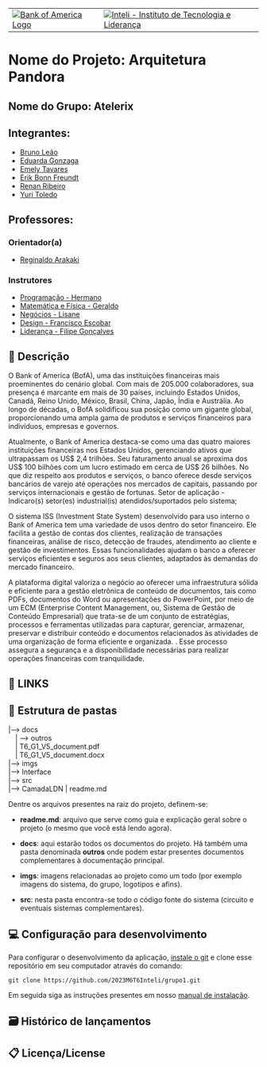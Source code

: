 <table>
  <tr>
    <td>
      <a href="https://www.bankofamerica.com/">
        <img src="https://www2.bac-assets.com/homepage/spa-assets/images/assets-images-global-logos-bac-logo-v2-CSX3648cbbb.svg" alt="Bank of America Logo" border="0">
      </a>
    </td>
    <td>
      <a href="https://www.inteli.edu.br/">
        <img src="./imagens/inteli-logo.png" alt="Inteli - Instituto de Tecnologia e Liderança" border="0">
      </a>
    </td>
  </tr>
</table>





# Nome do Projeto: Arquitetura Pandora

## Nome do Grupo: Atelerix

## Integrantes:

- <a href="https://www.linkedin.com/in/brunomleao/">Bruno Leão</a>
- <a href="https://www.linkedin.com/in/eduarda-gonzaga-009794219/">Eduarda Gonzaga</a>
- <a href="https://www.linkedin.com/in/emely-tavares-3575ba24a/">Emely Tavares</a>
- <a href="https://www.linkedin.com/in/erikfreundt/">Erik Bonn Freundt </a>
- <a href="https://www.linkedin.com/in/renan-ribeiro-31a205247/">Renan Ribeiro</a>
- <a href="https://www.linkedin.com/in/yuri-toledo-964123230/">Yuri Toledo</a>


## Professores:
### Orientador(a) 
- <a href="https://www.linkedin.com/in/reginaldo-arakaki-9574222b/">Reginaldo Arakaki</a>
### Instrutores
- <a href="https://www.linkedin.com/in/victorbarq/">Programação - Hermano</a>
- <a href="https://www.linkedin.com/in/victorbarq/">Matemática e Física - Geraldo</a>
- <a href="https://www.linkedin.com/in/victorbarq/">Negócios - Lisane</a>
- <a href="https://www.linkedin.com/in/francisco-escobar/">Design - Francisco Escobar</a> 
- <a href="https://www.linkedin.com/in/victorbarq/">Liderança - Filipe Gonçalves</a>

## 📝 Descrição

O Bank of America (BofA), uma das instituições financeiras
mais proeminentes do cenário global. Com mais de
205.000 colaboradores, sua presença é marcante em mais de 30 países, incluindo Estados Unidos,
Canadá, Reino Unido, México, Brasil, China, Japão, Índia e Austrália. Ao longo de décadas, o BofA
solidificou sua posição como um gigante global, proporcionando uma ampla gama de produtos e serviços
financeiros para indivíduos, empresas e governos.

Atualmente, o Bank of America destaca-se como uma das quatro maiores instituições financeiras nos
Estados Unidos, gerenciando ativos que ultrapassam os US$ 2,4 trilhões. Seu faturamento anual se
aproxima dos US$ 100 bilhões com um lucro estimado em cerca de US$ 26 bilhões. No que diz respeito
aos produtos e serviços, o banco oferece desde serviços bancários de varejo até operações nos
mercados de capitais, passando por serviços internacionais e gestão de fortunas.
Setor de aplicação - Indicaro(s) setor(es) industrial(is) atendidos/suportados pelo
sistema;

O sistema ISS (Investment State System) desenvolvido para uso interno o Bank of America tem uma variedade de usos dentro do setor financeiro. Ele facilita a gestão de contas dos clientes, realização de transações financeiras, análise de risco, detecção de fraudes, atendimento ao cliente e gestão de investimentos. Essas funcionalidades ajudam o banco a oferecer serviços eficientes e seguros aos seus clientes, adaptados às demandas do mercado financeiro.

A plataforma digital valoriza o negócio ao oferecer uma infraestrutura sólida e eficiente para a gestão eletrônica de conteúdo de documentos, tais como PDFs, documentos do Word ou apresentações do PowerPoint, por meio de um ECM (Enterprise Content Management, ou, Sistema de Gestão de Conteúdo Empresarial) que trata-se de um conjunto de estratégias, processos e ferramentas utilizadas para capturar, gerenciar, armazenar, preservar e distribuir conteúdo e documentos relacionados às atividades de uma organização de forma eficiente e organizada. . Esse processo assegura a segurança e a disponibilidade necessárias para realizar operações financeiras com tranquilidade.

## 📝 LINKS

<!-- Clique <a href="/notebooks/arquivo_csv_modelo_preditivo">AQUI</a> para acessar a plataforma de consolidação dos dados.

<a href="/documentos/outros/manual-instalacao.md">Link para o Manual de Instruções</a> que explica como montar, conectar e utilizar o protótipo.

<a href="/documentos/index.md">Link para a documentação geral</a> do projeto. -->

## 📁 Estrutura de pastas

|--> docs<br>
  &emsp;| --> outros <br>
  &emsp;| T6_G1_V5_document.pdf<br>
  &emsp;| T6_G1_V5_document.docx<br>
|--> imgs<br>
|--> Interface<br>
|--> src <br>
|--> CamadaLDN
| readme.md<br>


Dentre os arquivos presentes na raiz do projeto, definem-se:

- <b>readme.md</b>: arquivo que serve como guia e explicação geral sobre o projeto (o mesmo que você está lendo agora).

- <b>docs</b>: aqui estarão todos os documentos do projeto. Há também uma pasta denominada <b>outros</b> onde podem estar presentes documentos complementares à documentação principal.

- <b>imgs</b>: imagens relacionadas ao projeto como um todo (por exemplo imagens do sistema, do grupo, logotipos e afins).

- <b>src</b>: nesta pasta encontra-se todo o código fonte do sistema (circuito e eventuais sistemas complementares).

## 💻 Configuração para desenvolvimento

Para configurar o desenvolvimento da aplicação, [instale o git](https://git-scm.com/downloads) e clone esse repositório em seu computador através do comando:

```
git clone https://github.com/2023M6T6Inteli/grupo1.git
```
Em seguida siga as instruções presentes em nosso <a href="/documentos/outros/manual-instalacao.md">manual de instalação</a>.

## 🗃 Histórico de lançamentos

## 📋 Licença/License
